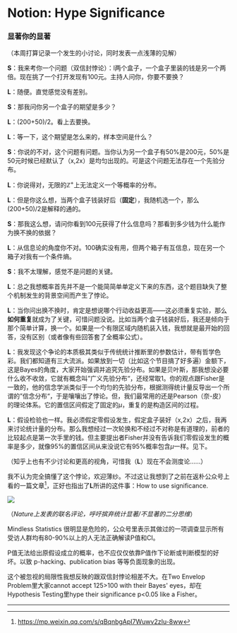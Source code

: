 # Notion: Hype Significance

### 显著你的显著

（本周打算记录一个发生的小讨论，同时发表一点浅薄的见解）

**S**：我来考你一个问题（双信封悖论）：l两个盒子，一个盒子里装的钱是另一个两倍。现在挑了一个打开发现有100元。主持人问你，你要不要换？

**L**：随便。直觉感觉没有差别。

**S**：那我问你另一个盒子的期望是多少？

**L**：(200+50)/2。看上去要换。

**L**：等一下，这个期望是怎么来的，样本空间是什么？

**S**：你说的不对，这个问题有问题。当你认为另一个盒子有50%是200元，50%是50元时候已经默认了（x,2x）是均匀出现的。可是这个问题无法存在一个先验分布。

**L**：你说得对，无限的$\mathbb{Z}^+$上无法定义一个等概率的分布。

**L**：但是你这么想，当两个盒子钱装好后（**固定**），我随机选一个，那么(200+50)/2是解释的通的。

**S**：那我这么想，请问你看到100元获得了什么信息吗？那看到多少钱为什么能作为换不换的依据？

**L**：从信息论的角度你不对。100确实没有用，但两个箱子有互信息，现在另一个箱子对我有一个条件熵。

**S**：我不太理解，感觉不是问题的关键。

**L**：总之我想概率首先并不是一个能简简单单定义下来的东西，这个题目缺失了整个机制发生的背景空间而产生了悖论。

**L**：当你问出换不换时，肯定是想说哪个行动收益更高——这必须重复实验，那么**如何重复**就成为了关键，可惜问题没说。比如当两个盒子钱装好后，我还是倾向于那个简单计算，换一个。如果是一个有限区域内随机装入钱，我想就是最开始的回答，没有区别（或者像有些回答套了全概率公式）。

**L**：我发现这个争论的本质极其类似于传统统计推断里的参数估计，带有哲学色彩。我们都知道有三大流派。如果放到一切（比如这个节目搞了好多遍）金额下，这是Bayes的角度，大家开始强调并追究先验分布。如果是贝叶斯，那我想没必要什么收不收敛，它就有概念叫”广义先验分布“，还经常取1。你的观点跟Fisher是一致的，他的信念学派类似于一个均匀的先验分布，根据测得统计量反导出一个所谓的”信念分布“，于是嚷嚷出了悖论。但，我们最常用的还是Pearson（奈-皮）的理论体系。它的置信区间假定了固定的$\mu$，重复的是构造区间的过程。

**L**：假设检验也一样。我必须假定零假设发生，假定盒子装好（x,2x）之后，我再来讨论统计量的分布。那么我想经过一次轮换和不经过不对称是有道理的，前者的比较起点是第一次手里的钱。但主要提出者Fisher并没有告诉我们零假设发生的概率是多少，就像95%的置信区间从来没说它有95%概率包含$\mu$一样。见下。

（知乎上也有不少讨论和更高的视角，可惜我（**L**）现在不会测度论……）

我不认为完全搞懂了这个悖论，欢迎薄纱。不过这让我想到了之前在返朴公众号上看的一篇文章[^1]，正好也指出了**L**所讲的这件事：How to use significance.

![](./graph/23.6.23.jpg)

（*Nature上发表的联名评论，呼吁摈弃统计显著/不显著的二分思维*）

Mindless Statistics 很明显是危险的，公众号里表示其做过的一项调查显示所有受访人群均有80-90%以上的人无法正确解读P值和CI。

P值无法给出原假设成立的概率，也不应仅仅依靠P值作下论断或判断模型的好坏。以致 p-hacking、publication bias 等等负面现象的出现。

这个被忽视的局限性我想反映的跟双信封悖论相差不大。在Two Envelop Problem里大家cannot accept 125>100 with their Bayes' eyes，却在Hypothesis Testing里hype their significance p<0.05 like a Fisher。

---

[^1]:https://mp.weixin.qq.com/s/qBqnbgApI7Wuwv2zIu-8ww